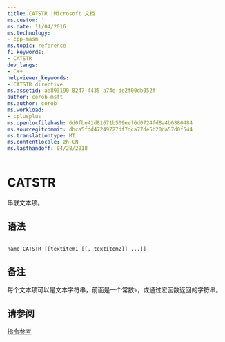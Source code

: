 ```yaml
---
title: CATSTR |Microsoft 文档
ms.custom: ''
ms.date: 11/04/2016
ms.technology:
- cpp-masm
ms.topic: reference
f1_keywords:
- CATSTR
dev_langs:
- C++
helpviewer_keywords:
- CATSTR directive
ms.assetid: ae893190-8247-4435-a74e-de2f00db052f
author: corob-msft
ms.author: corob
ms.workload:
- cplusplus
ms.openlocfilehash: 6d0fbe41d81671b509eef6d0724fd8a4b6880484
ms.sourcegitcommit: dbca5fdd47249727df7dca77de5b20da57d0f544
ms.translationtype: MT
ms.contentlocale: zh-CN
ms.lasthandoff: 04/28/2018
---
```

# <a name="catstr"></a>CATSTR
串联文本项。  
  
## <a name="syntax"></a>语法  
  
```  
  
name CATSTR [[textitem1 [[, textitem2]] ...]]  
```  
  
## <a name="remarks"></a>备注  
 每个文本项可以是文本字符串，前面是一个常数`%`，或通过宏函数返回的字符串。  
  
## <a name="see-also"></a>请参阅  
 [指令参考](../../assembler/masm/directives-reference.md)